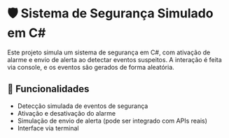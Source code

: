 # 🛡️ Sistema de Segurança Simulado em C#

Este projeto simula um sistema de segurança em C#, com ativação de alarme e envio de alerta ao detectar eventos suspeitos. A interação é feita via console, e os eventos são gerados de forma aleatória.

## 🚨 Funcionalidades

- Detecção simulada de eventos de segurança
- Ativação e desativação do alarme
- Simulação de envio de alerta (pode ser integrado com APIs reais)
- Interface via terminal
